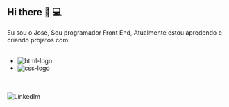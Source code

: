 ## Hi there 👋 💻
Eu sou o José, Sou programador Front End, Atualmente estou apredendo e criando projetos com:
<br><br>
- <img src="https://img.shields.io/badge/HTML-239120?style=for-the-badge&logo=html5&logoColor=white" alt="html-logo">
- <img src="https://img.shields.io/badge/CSS-239120?&style=for-the-badge&logo=css3&logoColor=white" alt="css-logo">

<br><br>
<a href="(https://www.linkedin.com/in/jose-moraes-dev/)">
<img align="left" alt="LinkedIm" src="https://img.shields.io/badge/LinkedIn-0077B5?style=for-the-badge&logo=linkedin&logoColor=white">


